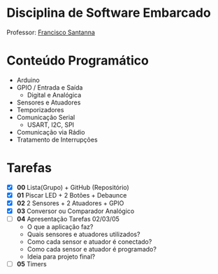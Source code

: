 # Disciplina de Software Embarcado
Professor: [Francisco Santanna](https://github.com/fsantanna-uerj/SE)

# Conteúdo Programático
- Arduino
- GPIO / Entrada e Saída
  - Digital e Analógica
- Sensores e Atuadores
- Temporizadores
- Comunicação Serial
  - USART, I2C, SPI
- Comunicação via Rádio
- Tratamento de Interrupções

# Tarefas
- [x] **00** Lista(Grupo) + GitHub (Repositório)
- [x] **01** Piscar LED + 2 Botões + Debaunce
- [x] **02** 2 Sensores + 2 Atuadores + GPIO
- [x] **03** Conversor ou Comparador Analógico
- [ ] **04** Apresentação Tarefas 02/03/05
  - O que a aplicação faz?
  - Quais sensores e atuadores utilizados?
  - Como cada sensor e atuador é conectado?
  - Como cada sensor e atuador é programado?
  - Ideia para projeto final?
- [ ] **05** Timers
